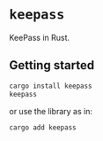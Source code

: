 # `keepass`

KeePass in Rust.

## Getting started
```sh
cargo install keepass
keepass
```

or use the library as in:
```rust
cargo add keepass
```
